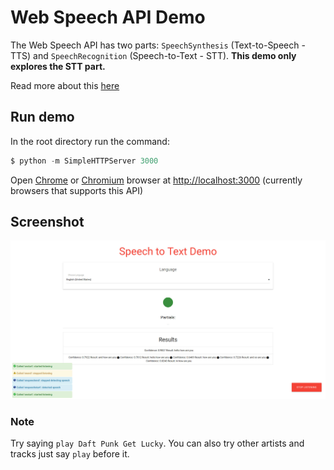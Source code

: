 # Web Speech API Demo

The Web Speech API has two parts: `SpeechSynthesis` (Text-to-Speech - TTS) and `SpeechRecognition` (Speech-to-Text - STT).
**This demo only explores the STT part.**

Read more about this [here](./web_speech_api.md)

## Run demo
In the root directory run the command:
```javascript
$ python -m SimpleHTTPServer 3000
```
Open [Chrome](https://www.google.com/chrome/browser/desktop/index.html) or [Chromium](https://chromium.woolyss.com/) browser at [http://localhost:3000](http://localhost:3000) (currently browsers that supports this API)

## Screenshot
![demo screenshot](./screenshot.jpg)


### Note
Try saying `play Daft Punk Get Lucky`. You can also try other artists and tracks just say `play` before it.
